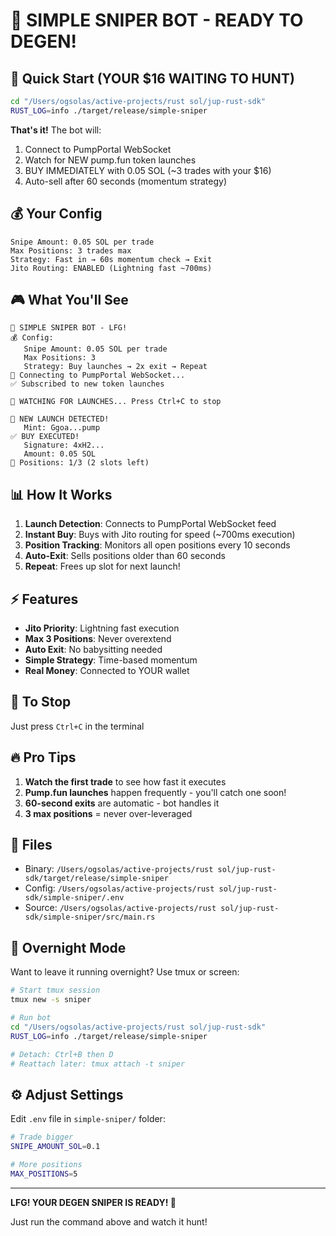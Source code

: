 # 🎯 SIMPLE SNIPER BOT - READY TO DEGEN!

## 🚀 Quick Start (YOUR $16 WAITING TO HUNT)

```bash
cd "/Users/ogsolas/active-projects/rust sol/jup-rust-sdk"
RUST_LOG=info ./target/release/simple-sniper
```

**That's it!** The bot will:
1. Connect to PumpPortal WebSocket
2. Watch for NEW pump.fun token launches
3. BUY IMMEDIATELY with 0.05 SOL (~3 trades with your $16)
4. Auto-sell after 60 seconds (momentum strategy)

## 💰 Your Config

```
Snipe Amount: 0.05 SOL per trade
Max Positions: 3 trades max
Strategy: Fast in → 60s momentum check → Exit
Jito Routing: ENABLED (Lightning fast ~700ms)
```

## 🎮 What You'll See

```
🚀 SIMPLE SNIPER BOT - LFG!
💰 Config:
   Snipe Amount: 0.05 SOL per trade
   Max Positions: 3
   Strategy: Buy launches → 2x exit → Repeat
📡 Connecting to PumpPortal WebSocket...
✅ Subscribed to new token launches

🎯 WATCHING FOR LAUNCHES... Press Ctrl+C to stop

🔔 NEW LAUNCH DETECTED!
   Mint: Ggoa...pump
✅ BUY EXECUTED!
   Signature: 4xH2...
   Amount: 0.05 SOL
💼 Positions: 1/3 (2 slots left)
```

## 📊 How It Works

1. **Launch Detection**: Connects to PumpPortal WebSocket feed
2. **Instant Buy**: Buys with Jito routing for speed (~700ms execution)
3. **Position Tracking**: Monitors all open positions every 10 seconds
4. **Auto-Exit**: Sells positions older than 60 seconds
5. **Repeat**: Frees up slot for next launch!

## ⚡ Features

- **Jito Priority**: Lightning fast execution
- **Max 3 Positions**: Never overextend
- **Auto Exit**: No babysitting needed
- **Simple Strategy**: Time-based momentum
- **Real Money**: Connected to YOUR wallet

## 🛑 To Stop

Just press `Ctrl+C` in the terminal

## 🔥 Pro Tips

1. **Watch the first trade** to see how fast it executes
2. **Pump.fun launches** happen frequently - you'll catch one soon!
3. **60-second exits** are automatic - bot handles it
4. **3 max positions** = never over-leveraged

## 📁 Files

- Binary: `/Users/ogsolas/active-projects/rust sol/jup-rust-sdk/target/release/simple-sniper`
- Config: `/Users/ogsolas/active-projects/rust sol/jup-rust-sdk/simple-sniper/.env`
- Source: `/Users/ogsolas/active-projects/rust sol/jup-rust-sdk/simple-sniper/src/main.rs`

## 🎯 Overnight Mode

Want to leave it running overnight? Use tmux or screen:

```bash
# Start tmux session
tmux new -s sniper

# Run bot
cd "/Users/ogsolas/active-projects/rust sol/jup-rust-sdk"
RUST_LOG=info ./target/release/simple-sniper

# Detach: Ctrl+B then D
# Reattach later: tmux attach -t sniper
```

## ⚙️ Adjust Settings

Edit `.env` file in `simple-sniper/` folder:

```bash
# Trade bigger
SNIPE_AMOUNT_SOL=0.1

# More positions
MAX_POSITIONS=5
```

---

**LFG! YOUR DEGEN SNIPER IS READY! 🚀**

Just run the command above and watch it hunt!
